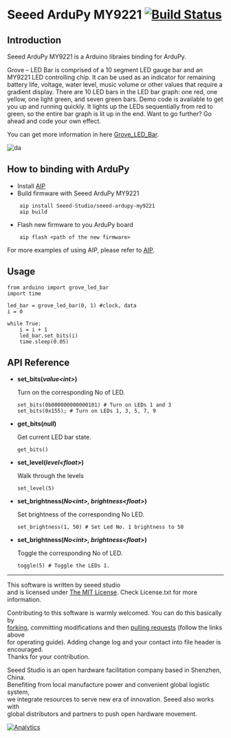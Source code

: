 # Seeed ArduPy MY9221 [![Build Status](https://api.travis-ci.com/Seeed-Studio/seeed-ardupy-my9221.svg?branch=master)](https://travis-ci.com/github/Seeed-Studio/seeed-ardupy-my9221)

## Introduction
Seeed ArduPy MY9221 is a Arduino libraies binding for ArduPy.

Grove – LED Bar is comprised of a 10 segment LED gauge bar and an MY9221 LED controlling chip. It can be used as an indicator for remaining battery life, voltage, water level, music volume or other values that require a gradient display. There are 10 LED bars in the LED bar graph: one red, one yellow, one light green, and seven green bars. Demo code is available to get you up and running quickly. It lights up the LEDs sequentially from red to green, so the entire bar graph is lit up in the end. Want to go further? Go ahead and code your own effect.

You can get more information in here [Grove_LED_Bar](https://github.com/Seeed-Studio/Grove_LED_Bar).

![da](https://raw.githubusercontent.com/Seeed-Studio/Grove_LED_Bar/master/Grove_LED_Bar.gif)

## How to binding with ArduPy
- Install [AIP](https://github.com/Seeed-Studio/ardupy-aip)
- Build firmware with Seeed ArduPy MY9221
```
    aip install Seeed-Studio/seeed-ardupy-my9221
    aip build
```
- Flash new firmware to you ArduPy board
```
    aip flash <path of the new firmware>
```
For more examples of using AIP, please refer to [AIP](https://github.com/Seeed-Studio/ardupy-aip).

## Usage

```
from arduino import grove_led_bar
import time

led_bar = grove_led_bar(0, 1) #clock, data
i = 0

while True:
    i = i + 1
    led_bar.set_bits(i)
    time.sleep(0.05)
```

## API Reference

- **set_bits(*value\<int\>*)**

    Turn on the corresponding No of LED.
    ```
    set_bits(0b000000000000101) # Turn on LEDs 1 and 3
    set_bits(0x155); # Turn on LEDs 1, 3, 5, 7, 9
    ```

- **get_bits(*null*)**

    Get current LED bar state.
    ```
    get_bits()
    ```

- **set_level(*level\<float\>*)**

    Walk through the levels
    ```
    set_level(5)
    ```
- **set_brightness(*No\<int\>, brightness\<float\>*)**

    Set brightness of the corresponding No LED.
    ```
    set_brightness(1, 50) # Set Led No. 1 brightness to 50
    ```
- **set_brightness(*No\<int\>, brightness\<float\>*)**

    Toggle the corresponding No of LED.
    ```
    toggle(5) # Toggle the LEDs 1.
    ```


----

This software is written by seeed studio<br>
and is licensed under [The MIT License](http://opensource.org/licenses/mit-license.php). Check License.txt for more information.<br>

Contributing to this software is warmly welcomed. You can do this basically by<br>
[forking](https://help.github.com/articles/fork-a-repo), committing modifications and then [pulling requests](https://help.github.com/articles/using-pull-requests) (follow the links above<br>
for operating guide). Adding change log and your contact into file header is encouraged.<br>
Thanks for your contribution.

Seeed Studio is an open hardware facilitation company based in Shenzhen, China. <br>
Benefiting from local manufacture power and convenient global logistic system, <br>
we integrate resources to serve new era of innovation. Seeed also works with <br>
global distributors and partners to push open hardware movement.<br>


[![Analytics](https://ga-beacon.appspot.com/UA-46589105-3/Grove_LED_Bar)](https://github.com/igrigorik/ga-beacon)